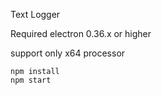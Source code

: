 Text Logger

Required electron 0.36.x or higher

support only x64 processor

    npm install
    npm start
